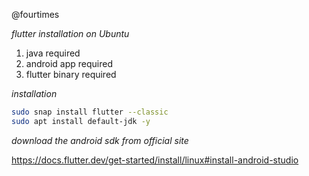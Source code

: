 @fourtimes 

_flutter installation on Ubuntu_

1. java required 
2. android app required
3. flutter binary required

_installation_

```bash
sudo snap install flutter --classic
sudo apt install default-jdk -y
```

_download the android sdk from official site_

https://docs.flutter.dev/get-started/install/linux#install-android-studio
